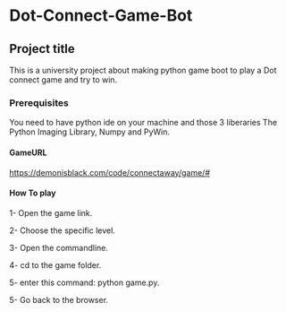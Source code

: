 # Dot-Connect-Game-Bot

## Project title
This is a university project about making python game boot to play a Dot connect game and try to win.

### Prerequisites
You need to have python ide on your machine and those 3 liberaries The Python Imaging Library, Numpy and PyWin.

#### GameURL
https://demonisblack.com/code/connectaway/game/#

#### How To play
1- Open the game link.

2- Choose the specific level.

3- Open the commandline.

4- cd to the game folder.

5- enter this command: python game.py.

5- Go back to the browser.
